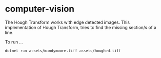 # computer-vision

The Hough Transform works with edge detected images. This implementation of Hough Transform, tries to find the missing section/s of a line. 

To run ...
````bash
dotnet run assets/mandymoore.tiff assets/houghed.tiff
````